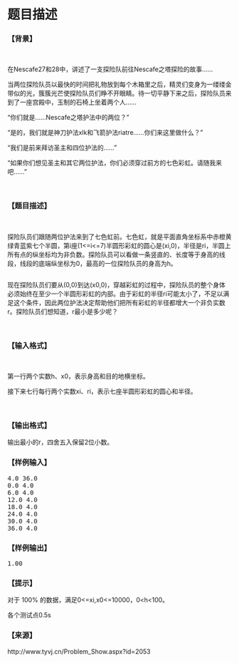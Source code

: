 # 题目描述


<h3>
【背景】
</h3>
<p>
<br/>
</p>
<p>
在Nescafe27和28中，讲述了一支探险队前往Nescafe之塔探险的故事……
</p>
<p>
当两位探险队员以最快的时间把礼物放到每个木箱里之后，精灵们变身为一缕缕金带似的光，簇簇光芒使探险队员们睁不开眼睛。待一切平静下来之后，探险队员来到了一座宫殿中，玉制的石椅上坐着两个人……
</p>
<p>
“你们就是……Nescafe之塔护法中的两位？”
</p>
<p>
“是的，我们就是神刀护法xlk和飞箭护法riatre……你们来这里做什么？”
</p>
<p>
“我们是前来拜访圣主和四位护法的……”
</p>
<p>
“如果你们想见圣主和其它两位护法，你们必须穿过前方的七色彩虹。请随我来吧……”
</p>
<p>
<br/>
</p>
<h3>
【题目描述】
</h3>
<p>
<br/>
</p>
<p>
探险队员们跟随两位护法来到了七色虹前。七色虹，就是平面直角坐标系中赤橙黄绿青蓝紫七个半圆，第i座(1&lt;=i&lt;=7)半圆形彩虹的圆心是(xi,0)，半径是ri，半圆上所有点的纵坐标均为非负数。探险队员可以看做一条竖直的、长度等于身高的线段，线段的底端纵坐标为0，最高的一位探险队员的身高为h。
</p>
<p>
<img src="/upload/image/20121104/20121104091112_87662.png" alt=""/> 
</p>
<p>
现在探险队员们要从(0,0)到达(x0,0)，穿越彩虹的过程中，探险队员的整个身体必须始终在至少一个半圆形彩虹的内部。由于彩虹的半径ri可能太小了，不足以满足这个条件，因此两位护法决定帮助他们把所有彩虹的半径都增大一个非负实数r。探险队员们想知道，r最小是多少呢？
</p>
<p>
<br/>
</p>
<h3>
【输入格式】
</h3>
<p>
<br/>
</p>
<p>
第一行两个实数h、x0，表示身高和目的地横坐标。
</p>
<p>
接下来七行每行两个实数xi、ri，表示七座半圆形彩虹的圆心和半径。
</p>
<p>
<br/>
</p>
<h3>
【输出格式】
</h3>
<p>
输出最小的r，四舍五入保留2位小数。
</p>
<h3>
【样例输入】
</h3>
<pre>4.0 36.0
0.0 4.0
6.0 4.0
12.0 4.0
18.0 4.0
24.0 4.0
30.0 4.0
36.0 4.0
</pre>
<h3>
【样例输出】
</h3>
<pre>1.00</pre>
<h3>
【提示】
</h3>
<p>
对于 100% 的数据，满足0&lt;=xi,x0&lt;=10000，0&lt;h&lt;100。
</p>
<p>
各个测试点0.5s
</p>
<h3>
【来源】
</h3>
<p>
http://www.tyvj.cn/Problem_Show.aspx?id=2053
</p>
